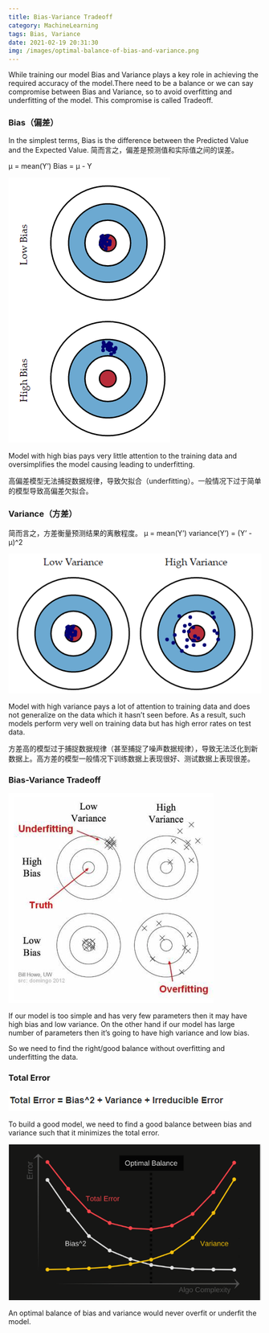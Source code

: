 ```yaml
---
title: Bias-Variance Tradeoff
category: MachineLearning
tags: Bias, Variance
date: 2021-02-19 20:31:30
img: /images/optimal-balance-of-bias-and-variance.png
---
```


While training our model Bias and Variance plays a key role in achieving the required accuracy of the model.There need to be a balance or we can say compromise between Bias and Variance, so to avoid overfitting and underfitting of the model. This compromise is called Tradeoff.
<!--more-->

### Bias（偏差）

In the simplest terms, Bias is the difference between the Predicted Value and the Expected Value. 
简而言之，偏差是预测值和实际值之间的误差。

μ = mean(Y’)
Bias = μ - Y

![](/images/bias.png)

Model with high bias pays very little attention to the training data and oversimplifies the model causing leading to underfitting.

高偏差模型无法捕捉数据规律，导致欠拟合（underfitting）。一般情况下过于简单的模型导致高偏差欠拟合。


### Variance（方差）

简而言之，方差衡量预测结果的离散程度。
μ = mean(Y’)
variance(Y’) = (Y’ - μ)^2

![](/images/variance.png)

Model with high variance pays a lot of attention to training data and does not generalize on the data which it hasn’t seen before. As a result, such models perform very well on training data but has high error rates on test data.

方差高的模型过于捕捉数据规律（甚至捕捉了噪声数据规律），导致无法泛化到新数据上。高方差的模型一般情况下训练数据上表现很好、测试数据上表现很差。

### Bias-Variance Tradeoff

![](/images/bias-variance-tradeoff.png)

If our model is too simple and has very few parameters then it may have high bias and low variance. On the other hand if our model has large number of parameters then it’s going to have high variance and low bias.

So we need to find the right/good balance without overfitting and underfitting the data.

### Total Error

![](images/total-error.png)

To build a good model, we need to find a good balance between bias and variance such that it minimizes the total error.

![](/images/optimal-balance-of-bias-and-variance.png)

An optimal balance of bias and variance would never overfit or underfit the model.

